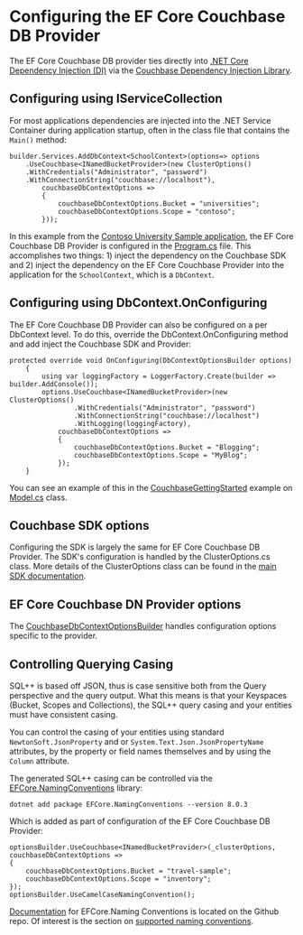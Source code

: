 # Configuring the EF Core Couchbase DB Provider

The EF Core Couchbase DB provider ties directly into [.NET Core Dependency Injection (DI)](https://learn.microsoft.com/en-us/dotnet/core/extensions/dependency-injection) via the [Couchbase Dependency Injection Library](https://docs.couchbase.com/dotnet-sdk/current/howtos/managing-connections.html#connection-di).

## Configuring using IServiceCollection
For most applications dependencies are injected into the .NET Service Container during application startup, often in the class file that contains the `Main()` method:

```
builder.Services.AddDbContext<SchoolContext>(options=> options
    .UseCouchbase<INamedBucketProvider>(new ClusterOptions()
    .WithCredentials("Administrator", "password")
    .WithConnectionString("couchbase://localhost"),
        couchbaseDbContextOptions =>
        {
            couchbaseDbContextOptions.Bucket = "universities";
            couchbaseDbContextOptions.Scope = "contoso";
        }));
```

In this example from the [Contoso University Sample application](https://github.com/couchbaselabs/couchbase-efcore-provider/tree/main/samples/ContosoUniversity), the EF Core Couchbase DB Provider is configured in the [Program.cs](https://github.com/couchbaselabs/couchbase-efcore-provider/blob/main/samples/ContosoUniversity/Program.cs) file. This accomplishes two things: 1) inject the dependency on the Couchbase SDK and 2) inject the dependency on the EF Core Couchbase Provider into the application for the `SchoolContext`, which is a `DbContext`.

## Configuring using DbContext.OnConfiguring
The EF Core Couchbase DB Provider can also be configured on a per DbContext level. To do this, override the DbContext.OnConfiguring method and add inject the Couchbase SDK and Provider:

```
protected override void OnConfiguring(DbContextOptionsBuilder options)
    {
        using var loggingFactory = LoggerFactory.Create(builder => builder.AddConsole());
        options.UseCouchbase<INamedBucketProvider>(new ClusterOptions()
                .WithCredentials("Administrator", "password")
                .WithConnectionString("couchbase://localhost")
                .WithLogging(loggingFactory),
            couchbaseDbContextOptions =>
            {
                couchbaseDbContextOptions.Bucket = "Blogging";
                couchbaseDbContextOptions.Scope = "MyBlog";
            });
    }
```

You can see an example of this in the [CouchbaseGettingStarted](https://github.com/couchbaselabs/couchbase-efcore-provider/tree/main/samples/CouchbaseGettingStarted) example on [Model.cs](https://github.com/couchbaselabs/couchbase-efcore-provider/blob/main/samples/CouchbaseGettingStarted/Model.cs#L13) class.

## Couchbase SDK options
Configuring the SDK is largely the same for EF Core Couchbase DB Provider. The SDK's configuration is handled by the ClusterOptions.cs class. More details of the ClusterOptions class can be found in the [main SDK documentation](https://docs.couchbase.com/dotnet-sdk/current/ref/client-settings.html).

## EF Core Couchbase DN Provider options
The [CouchbaseDbContextOptionsBuilder](https://github.com/couchbaselabs/couchbase-efcore-provider/blob/main/src/Couchbase.EntityFrameworkCore/Infrastructure/CouchbaseDbContextOptionsBuilder.cs) handles configuration options specific to the provider.

## Controlling Querying Casing
SQL++ is based off JSON, thus is case sensitive both from the Query perspective and the query output. What this means is that your Keyspaces (Bucket, Scopes and Collections), the SQL++ query casing and your entities must have consistent casing.

You can control the casing of your entities using standard `NewtonSoft.JsonProperty` and or `System.Text.Json.JsonPropertyName` attributes, by the property or field names themselves and by using the `Column` attribute.

The generated SQL++ casing can be controlled via the [EFCore.NamingConventions](https://www.nuget.org/packages/EFCore.NamingConventions) library:
```
dotnet add package EFCore.NamingConventions --version 8.0.3
```
Which is added as part of configuration of the EF Core Couchbase DB Provider:
```
optionsBuilder.UseCouchbase<INamedBucketProvider>(_clusterOptions, couchbaseDbContextOptions =>
{
    couchbaseDbContextOptions.Bucket = "travel-sample";
    couchbaseDbContextOptions.Scope = "inventory";
});
optionsBuilder.UseCamelCaseNamingConvention();
```

[Documentation](https://github.com/efcore/EFCore.NamingConventions) for EFCore.Naming Conventions is located on the Github repo. Of interest is the section on [supported naming conventions](https://github.com/efcore/EFCore.NamingConventions?tab=readme-ov-file#supported-naming-conventions).
